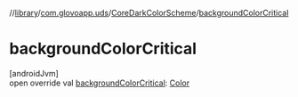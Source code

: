 //[library](../../../index.md)/[com.glovoapp.uds](../index.md)/[CoreDarkColorScheme](index.md)/[backgroundColorCritical](background-color-critical.md)

# backgroundColorCritical

[androidJvm]\
open override val [backgroundColorCritical](background-color-critical.md): [Color](https://developer.android.com/reference/kotlin/androidx/compose/ui/graphics/Color.html)
